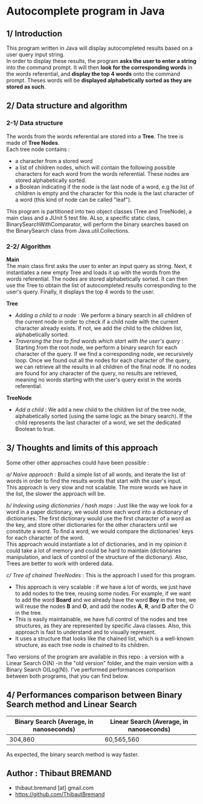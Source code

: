 
# Autocomplete program in Java  
  
## 1/ Introduction  
This program written in Java will display autocompleted results based on a user query input string.    
In order to display these results, the program **asks the user to enter a string** into the command prompt. It will then **look for the corresponding words** in the words referential, and **display the top 4 words** onto the command prompt. Theses words will be **displayed alphabetically sorted as they are stored as such**.  
  
## 2/ Data structure and algorithm  
### 2-1/ Data structure  
The words from the words referential are stored into a **Tree**. The tree is made of **Tree Nodes**.    
Each tree node contains :   
- a character from a stored word  
- a list of children nodes, which will contain the following possible characters for each word from the words referential. These nodes are stored alphabetically sorted.    
- a Boolean indicating if the node is the last node of a word, e.g the list of children is empty and the character for this node is the last character of a word (this kind of node can be called "leaf").  
  
This program is partitioned into two object classes (Tree and TreeNode), a main class and a JUnit 5 test file. ALso, a specific static class, BinarySearchWithComparator, will perform the binary searches based on the BinarySearch class from Java.util.Collections.  
  
### 2-2/ Algorithm  
**Main**  
The main class first asks the user to enter an input query as string. Next, it instantiates a new empty Tree and loads it up with the words from the words referential. The nodes are stored alphabetically sorted. It can then use the Tree to obtain the list of autocompleted results corresponding to the user's query. Finally, it displays the top 4 words to the user.  
  
**Tree**  
- *Adding a child to a node* : We perform a binary search in all children of the current node in order to check if a child node with the current character already exists. If not, we add the child to the children list, alphabetically sorted.   
- *Traversing the tree to find words which start with the user's query* : Starting from the root node, we perform a binary search for each character of the query. If we find a corresponding node, we recursively loop. Once we found out all the nodes for each character of the query, we can retrieve all the results in all children of the final node. If no nodes are found for any character of the query, no results are retrieved, meaning no words starting with the user's query exist in the words referential.  
  
**TreeNode**  
- *Add a child* : We add a new child to the children list of the tree node, alphabetically sorted (using the same logic as the binary search). If the child represents the last character of a word, we set the dedicated Boolean to true.    
  
## 3/ Thoughts and limits of this approach  
Some other other approaches could have been possible :  
  
*a/ Naive approach* : Build a simple list of all words, and iterate the list of words in order to find the results words that start with the user's input.    
This approach is very slow and not scalable. The more words we have in the list, the slower the approach will be.    
  
*b/ Indexing using dictionaries / hash maps* : Just like the way we look for a word in a paper dictionary, we would store each word into a dictionary of dictionaries. The first dictionary would use the first character of a word as the key, and store other dictionaries for the other characters until we constitute a word. To find a word, we would compare the dictionaries' keys for each character of the word.    
This approach would instantiate a lot of dictionaries, and in my opinion it could take a lot of memory and could be hard to maintain (dictionaries manipulation, and lack of control of the structure of the dictionary). Also, Trees are better to work with ordered data.    
  
*c/ Tree of chained TreeNodes* : This is the approach I used for this program.   
- This approach is very scalable : if we have a lot of words, we just have to add nodes to the tree, reusing some nodes. For example, if we want to add the word **Board** and we already have the word **Boy** in the tree, we will reuse the nodes **B** and **O**, and add the nodes **A**, **R**, and **D** after the O in the tree.    
- This is easily maintainable, we have full control of the nodes and tree structures, as they are represented by specific Java classes. Also, this approach is fast to understand and to visually represent.  
- It uses a structure that looks like the chained list, which is a well-known structure, as each tree node is chained to its children.  

Two versions of the program are available in this repo : a version with a Linear Search O(N) -in the "old version" folder, and the main version with a Binary Search O(Log(N)). I've performed performances comparison between both programs, that you can find below.   

## 4/ Performances comparison between Binary Search method and Linear Search  

| Binary Search (Average, in nanoseconds) | Linear Search (Average, in nanoseconds) |
|-----------------------------------------|-----------------------------------------|
| 304,860                                 | 60,565,560                              |

As expected, the binary search method is way faster.  

## Author : Thibaut BREMAND  
- thibaut.bremand [at] gmail.com
- https://github.com/ThibautBremand

